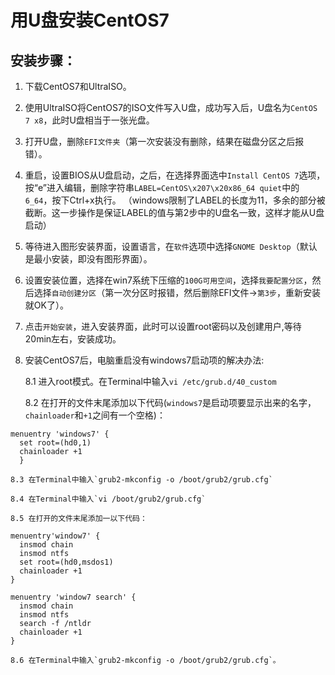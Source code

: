 # 用U盘安装CentOS7

## 安装步骤：

1. 下载CentOS7和UltraISO。

2. 使用UltraISO将CentOS7的ISO文件写入U盘，成功写入后，U盘名为`CentOS 7 x8`，此时U盘相当于一张光盘。

3. 打开U盘，删除`EFI文件夹`（第一次安装没有删除，结果在磁盘分区之后报错）。

4. 重启，设置BIOS从U盘启动，之后，在选择界面选中`Install CentOS 7`选项，
按“e”进入编辑，删除字符串`LABEL=CentOS\x207\x20x86_64 quiet`中的`6_64`，按下Ctrl+x执行。
（windows限制了LABEL的长度为11，多余的部分被截断。这一步操作是保证LABEL的值与第2步中的U盘名一致，这样才能从U盘启动）

5. 等待进入图形安装界面，设置语言，在`软件`选项中选择`GNOME Desktop`（默认是最小安装，即没有图形界面）。

6. 设置安装位置，选择在win7系统下压缩的`100G可用空间`，选择`我要配置分区`，然后选择`自动创建分区`（第一次分区时报错，然后删除EFI文件->`第3步`，重新安装就OK了）。

7. 点击`开始安装`，进入安装界面，此时可以设置root密码以及创建用户,等待20min左右，安装成功。

8. 安装CentOS7后，电脑重启没有windows7启动项的解决办法:  

    8.1 进入root模式。在Terminal中输入`vi /etc/grub.d/40_custom`  

    8.2 在打开的文件末尾添加以下代码(`windows7`是启动项要显示出来的名字，`chainloader`和`+1`之间有一个空格)：  
    
  ```
  menuentry 'windows7' {
    set root=(hd0,1)
    chainloader +1
    }
  ```  
  
    8.3 在Terminal中输入`grub2-mkconfig -o /boot/grub2/grub.cfg`  

    8.4 在Terminal中输入`vi /boot/grub2/grub.cfg`  

    8.5 在打开的文件末尾添加一以下代码：
  ```
  menuentry'window7' {
    insmod chain
    insmod ntfs
    set root=(hd0,msdos1)
    chainloader +1
  }
  
  menuentry 'window7 search' {
    insmod chain
    insmod ntfs
    search -f /ntldr
    chainloader +1
  }
  ```
    8.6 在Terminal中输入`grub2-mkconfig -o /boot/grub2/grub.cfg`。
  
